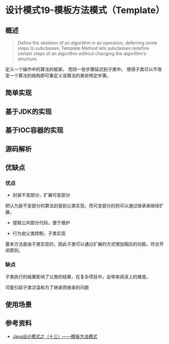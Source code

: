 # 设计模式19-模板方法模式（Template）
## 概述
> Define the skeleton of an algorithm in an operation, deferring some steps to subclasses. Template Method lets subclasses redefine certain steps of an algorithm without changing the algorithm’s structure.

定义一个操作中的算法的框架， 而将一些步骤延迟到子类中。 使得子类可以不改变一个算法的结构即可重定义该算法的某些特定步骤。

## 简单实现

## 基于JDK的实现

## 基于IOC容器的实现

## 源码解析

## 优缺点
### 优点
- 封装不变部分，扩展可变部分

把认为是不变部分的算法封装到父类实现，而可变部分的则可以通过继承来继续扩展。

- 提取公共部分代码，便于维护

- 行为由父类控制，子类实现

基本方法是由子类实现的，因此子类可以通过扩展的方式增加相应的功能，符合开闭原则。

### 缺点
子类执行的结果影响了父类的结果，在复杂项目中，会带来阅读上的难度。

可能引起子类泛滥和为了继承而继承的问题

## 使用场景

## 参考资料
- [Java设计模式之（十三）——模板方法模式 ](https://www.cnblogs.com/ysocean/p/15631116.html)